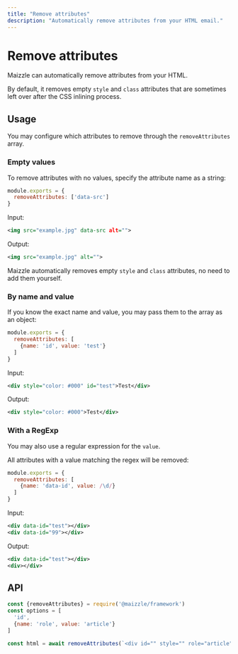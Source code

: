 ```yaml
---
title: "Remove attributes"
description: "Automatically remove attributes from your HTML email."
---
```


# Remove attributes

Maizzle can automatically remove attributes from your HTML.

By default, it removes empty `style` and `class` attributes that are sometimes left over after the CSS inlining process.

## Usage

You may configure which attributes to remove through the `removeAttributes` array.

### Empty values

To remove attributes with no values, specify the attribute name as a string:

```js [config.js]
module.exports = {
  removeAttributes: ['data-src']
}
```

Input:

```xml [src/templates/example.html]
<img src="example.jpg" data-src alt="">
```

Output:

```xml
<img src="example.jpg" alt="">
```

<Alert>Maizzle automatically removes empty `style` and `class` attributes, no need to add them yourself.</Alert>

### By name and value

If you know the exact name and value, you may pass them to the array as an object:

```js [config.js]
module.exports = {
  removeAttributes: [
    {name: 'id', value: 'test'}
  ]
}
```

Input:

```xml
<div style="color: #000" id="test">Test</div>
```

Output:

```xml
<div style="color: #000">Test</div>
```

### With a RegExp

You may also use a regular expression for the `value`.

All attributes with a value matching the regex will be removed:

```js [config.js]
module.exports = {
  removeAttributes: [
    {name: 'data-id', value: /\d/}
  ]
}
```

Input:

```xml
<div data-id="test"></div>
<div data-id="99"></div>
```

Output:

```xml
<div data-id="test"></div>
<div></div>
```

## API

```js [app.js]
const {removeAttributes} = require('@maizzle/framework')
const options = [
  'id',
  {name: 'role', value: 'article'}
]

const html = await removeAttributes(`<div id="" style="" role="article"></div>`, options)
```
